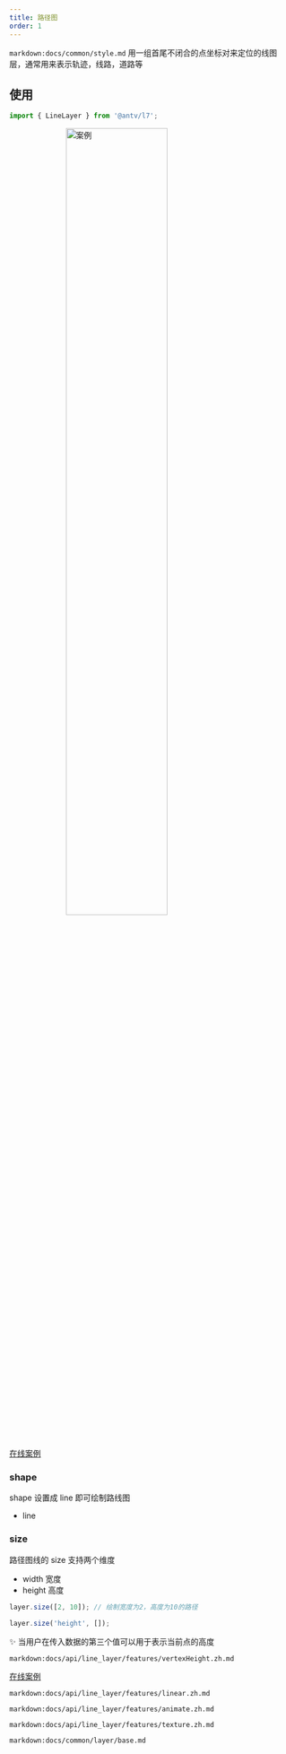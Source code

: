 ```yaml
---
title: 路径图
order: 1
---
```


`markdown:docs/common/style.md`
用一组首尾不闭合的点坐标对来定位的线图层，通常用来表示轨迹，线路，道路等

## 使用

```javascript
import { LineLayer } from '@antv/l7';
```

<img width="60%" style="display: block;margin: 0 auto;" alt="案例" src='https://gw.alipayobjects.com/mdn/antv_site/afts/img/A*VJX5Qo7ufaAAAAAAAAAAAABkARQnAQ'>

[在线案例](../../../examples/gallery/animate#animate_path)

### shape

shape 设置成 line 即可绘制路线图

- line

### size

路径图线的 size 支持两个维度

- width 宽度
- height 高度

```javascript
layer.size([2, 10]); // 绘制宽度为2，高度为10的路径

layer.size('height', []);
```

✨  当用户在传入数据的第三个值可以用于表示当前点的高度

`markdown:docs/api/line_layer/features/vertexHeight.zh.md`

[在线案例](../../../examples/line/isoline#height)

`markdown:docs/api/line_layer/features/linear.zh.md`

`markdown:docs/api/line_layer/features/animate.zh.md`

`markdown:docs/api/line_layer/features/texture.zh.md`

`markdown:docs/common/layer/base.md`

